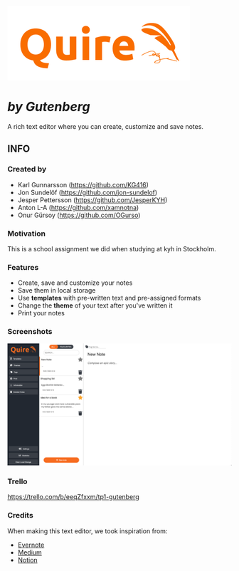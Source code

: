 ![Quire logo](pictures/logo-feather2.png)

# *by Gutenberg*

A rich text editor where you can create, customize and save notes.

## INFO

### Created by

- Karl Gunnarsson (<https://github.com/KG416>)
- Jon Sundelöf (<https://github.com/jon-sundelof>)
- Jesper Pettersson (<https://github.com/JesperKYH>)
- Anton L-A (<https://github.com/xamnotna>)
- Onur Gürsoy (<https://github.com/OGurso>)

### Motivation

This is a school assignment we did when studying at kyh in Stockholm.

### Features

- Create, save and customize your notes
- Save them in local storage
- Use **templates** with pre-written text and pre-assigned formats
- Change the **theme** of your text after you've written it
- Print your notes

### Screenshots

![Screenshot of Quire](pictures/quireScreenshot18dec.png)

### Trello

<https://trello.com/b/eeqZfxxm/tp1-gutenberg>

### Credits

When making this text editor, we took inspiration from:

- [Evernote](https://evernote.com/)
- [Medium](https://medium.com/)
- [Notion](https://notion.so/)